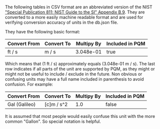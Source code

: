 The following tables in CSV format are an abbreviated version of the NIST 
["Special Publication 811: NIST Guide to the SI" Appendix B.9](https://www.nist.gov/pml/special-publication-811/nist-guide-si-appendix-b-conversion-factors/nist-guide-si-appendix-b9). 
They are converted to a more easily machine readable format and are used for 
verifying conversion accuracy of units in the db.json file.

They have the following basic format:

| Convert From | Convert To | Multipy By | Included in PQM |
| ------------ | ---------- | ---------- | --------------- |
| ft / s       | m / s      | 3.048e-01  | true            |

Which means that (1 ft / s) approximately equals (3.048e-01 m / s). The last 
row indicates if all parts of the unit are supported by PQM, as they might or
might not be useful to include / exclude in the future. Non obvious or 
confusing units may have a full name included in parenthesis to avoid
confusion. For example:

| Convert From  | Convert To | Multipy By | Included in PQM |
| ------------- | ---------- | ---------- | --------------- |
| Gal (Galileo) | \[c\]m / s^2 | 1.0        | false           |

It is assumed that most people would easily confuse this unit with the more
common "Gallon". So special notation is helpful.

